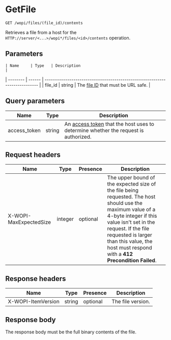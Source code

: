 # GetFile

`GET /wopi/files/(file_id)/contents`

Retrieves a file from a host for the `HTTP://server/<...>/wopi*/files/<id>/contents` operation.

## Parameters

	| Name     | Type   | Description                                                                 |
| -------- | ------ | --------------------------------------------------------------------------- |
| file\_id | string | The [file ID](../key-concepts.md#file-id) that must be URL safe. |

## Query parameters

| Name          | Type   | Description                                                                                                                      |
| ------------- | ------ | -------------------------------------------------------------------------------------------------------------------------------- |
| access\_token | string | An [access token](../key-concepts.md#access-token) that the host uses to determine whether the request is authorized. |

## Request headers

| Name                   | Type    | Presence | Description                                                                                                                                                                                                                                                                    |
| ---------------------- | ------- | -------- | ------------------------------------------------------------------------------------------------------------------------------------------------------------------------------------------------------------------------------------------------------------------------------ |
| X-WOPI-MaxExpectedSize | integer | optional | The upper bound of the expected size of the file being requested. The host should use the maximum value of a 4-byte integer if this value isn't set in the request. If the file requested is larger than this value, the host must respond with a **412 Precondition Failed**. |

## Response headers

| Name               | Type   | Presence | Description       |
| ------------------ | ------ | -------- | ----------------- |
| X-WOPI-ItemVersion | string | optional | The file version. |

## Response body

The response body must be the full binary contents of the file.
